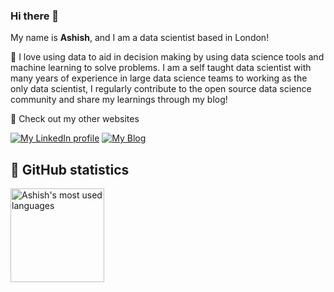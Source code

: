 ### Hi there 👋

My name is **Ashish**, and I am a data scientist based in London!

💛 I love using data to aid in decision making by using data science tools and machine learning to solve problems. I am a self taught data scientist with many years of experience in large data science teams to working as the only data scientist, I regularly contribute to the open source data science community and share my learnings through my blog!


🔭 Check out my other websites

[![My LinkedIn profile](https://img.shields.io/badge/-AThanki/-0A66C2?style=for-the-badge&logo=LinkedIn&logoColor=FFFFFF)](https://www.linkedin.com/in/athanki/)
[![My Blog](https://img.shields.io/badge/-My%20Blog-grey?style=for-the-badge&logo=Blog&logoColor=grey)](https://ashishthanki.github.io/blog)

## 🧮 GitHub statistics

<p>
    <img height="150" src="https://github-readme-stats.vercel.app/api/top-langs/?username=ashishthanki&layout=compact&custom_title=Most%20used%20languages" alt="Ashish's most used languages">
</p>
